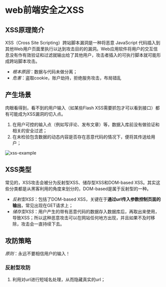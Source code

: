 # web前端安全之XSS
## XSS原理简介
XSS（Cross Site Scripting）跨站脚本漏洞是一种将恶意 JavaScript 代码插入到其他Web用户页面里执行以达到攻击目的的漏洞。Web应用软件将用户的交互信息没有作有效验证和过滤就输出给了其他用户，攻击者插入的可执行脚本就可能形成跨站脚本攻击。

* *根本原因*：数据与代码未做分离；
* *危害*：盗取cookie，账户劫持，拒绝服务攻击，布局错乱

## 产生场景
肉眼看得到，看不到的用户输入（如某些Flash XSS需要抓包才可以看到接口）都有可能成为XSS漏洞的切入点。

1. 在用户可控的输入点（例如写评论、发布文章）等，数据入库前没有做验证和相关的安全过滤；
2. 在未检验包含数据的动态内容是否存在恶意代码的情况下，便将其传送给用户；

![xss-example](https://cloud.githubusercontent.com/assets/1295348/9469494/f0c7a24e-4b79-11e5-8a68-36ab3db50a43.png)

## XSS类型
常见的，XSS攻击会被分为反射型XSS、储存型XSS和DOM-based XSS。其实这些分类都是从黑客利用的角度来划分的，DOM-based是属于反射型的一种。

* *反射型XSS*：包括了DOM-based XSS，关键在于**通过url传入参数控制页面的输出**，常见出现在GET请求上；
* *储存型XSS*：用户产生的带有恶意代码的数据存入数据库后，再取出来使用，导致XSS；所以这种恶意攻击可以在网站任何地方出现，并且如果不及时移除，攻击会一直持续下去。

## 攻防策略

*原则*：永远不要相信用户的输入！

### 反射型攻防

1. 利用对url进行短域名处理，从而隐藏真实的url；

